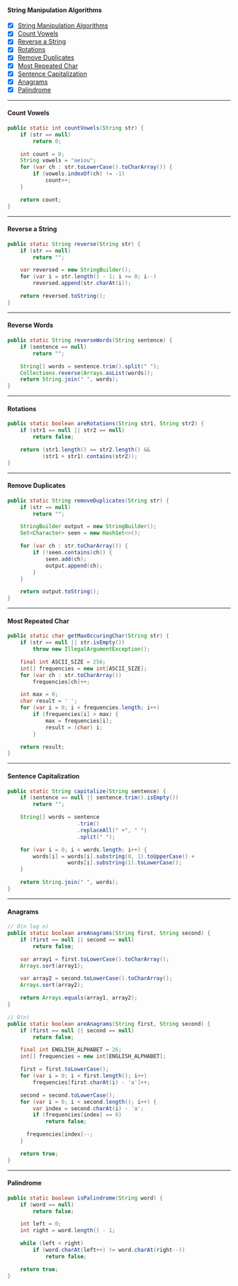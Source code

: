 #### String Manipulation Algorithms
- [x] [String Manipulation Algorithms](#string-manipulation-algorithms)
- [x] [Count Vowels](#count-vowels)
- [x] [Reverse a String](#reverse-a-string)
- [x] [Rotations](#rotations)
- [x] [Remove Duplicates](#remove-duplicates)
- [x] [Most Repeated Char](#most-repeated-char)
- [x] [Sentence Capitalization](#sentence-capitalization)
- [x] [Anagrams](#anagrams)
- [x] [Palindrome](#palindrome)

---
#### Count Vowels
```Java
public static int countVowels(String str) {
    if (str == null)
        return 0;

    int count = 0;
    String vowels = "aeiou";
    for (var ch : str.toLowerCase().toCharArray()) {
        if (vowels.indexOf(ch) != -1)
            count++;
    }

    return count;
}
```
---
#### Reverse a String
```Java
public static String reverse(String str) {
    if (str == null)
        return "";

    var reversed = new StringBuilder();
    for (var i = str.length() - 1; i >= 0; i--)
        reversed.append(str.charAt(i));

    return reversed.toString();
}
```
---
#### Reverse Words
```Java
public static String reverseWords(String sentence) {
    if (sentence == null)
        return "";

    String[] words = sentence.trim().split(" ");
    Collections.reverse(Arrays.asList(words));
    return String.join(" ", words);
}
```
---
#### Rotations
```Java
public static boolean areRotations(String str1, String str2) {
    if (str1 == null || str2 == null)
        return false;

    return (str1.length() == str2.length() &&
           (str1 + str1).contains(str2));
}
```
---
#### Remove Duplicates
```Java
public static String removeDuplicates(String str) {
    if (str == null)
        return "";

    StringBuilder output = new StringBuilder();
    Set<Character> seen = new HashSet<>();

    for (var ch : str.toCharArray()) {
        if (!seen.contains(ch)) {
            seen.add(ch);
            output.append(ch);
        }
    }

    return output.toString();
}
```
---
#### Most Repeated Char
```Java
public static char getMaxOccuringChar(String str) {
    if (str == null || str.isEmpty())
        throw new IllegalArgumentException();

    final int ASCII_SIZE = 256;
    int[] frequencies = new int[ASCII_SIZE];
    for (var ch : str.toCharArray())
        frequencies[ch]++;

    int max = 0;
    char result = ' ';
    for (var i = 0; i < frequencies.length; i++)
        if (frequencies[i] > max) {
            max = frequencies[i];
            result = (char) i;
        }

    return result;
}
```
---
#### Sentence Capitalization
```Java
public static String capitalize(String sentence) {
    if (sentence == null || sentence.trim().isEmpty())
        return "";

    String[] words = sentence
                      .trim()
                      .replaceAll(" +", " ")
                      .split(" ");

    for (var i = 0; i < words.length; i++) {
        words[i] = words[i].substring(0, 1).toUpperCase() + 
                   words[i].substring(1).toLowerCase();
    }

    return String.join(" ", words);
}
```
---
#### Anagrams
```Java
// O(n log n)
public static boolean areAnagrams(String first, String second) {
    if (first == null || second == null)
        return false;

    var array1 = first.toLowerCase().toCharArray();
    Arrays.sort(array1);

    var array2 = second.toLowerCase().toCharArray();
    Arrays.sort(array2);

    return Arrays.equals(array1, array2);
}

// O(n)
public static boolean areAnagrams(String first, String second) {
    if (first == null || second == null)
        return false;

    final int ENGLISH_ALPHABET = 26;
    int[] frequencies = new int[ENGLISH_ALPHABET];

    first = first.toLowerCase();
    for (var i = 0; i < first.length(); i++)
        frequencies[first.charAt(i) - 'a']++;

    second = second.toLowerCase();
    for (var i = 0; i < second.length(); i++) {
        var index = second.charAt(i) - 'a';
        if (frequencies[index] == 0)
            return false;

      frequencies[index]--;
    }

    return true;
}
```
---
#### Palindrome
```Java
public static boolean isPalindrome(String word) {
    if (word == null)
        return false;

    int left = 0;
    int right = word.length() - 1;

    while (left < right)
        if (word.charAt(left++) != word.charAt(right--))
            return false;

    return true;
}
```
